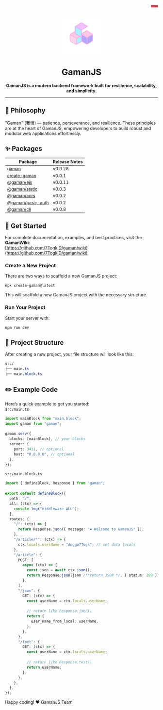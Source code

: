 <p align="right">
  <img src="https://github.com/7TogkID/gaman/blob/main/.github/images/indonesia.png?raw=true" width="23px">
</p>

<p align="center">
  <a href="https://github.com/7TogkID/gaman">
    <img src="https://github.com/7TogkID/gaman/blob/main/.github/images/gaman.png?raw=true" width="25%">
  </a>
</p>

<h1 align="center">GamanJS</h1>
<p align="center">
  <strong>GamanJS is a modern backend framework built for resilience, scalability, and simplicity.</strong>
</p>

---

## 🧠 Philosophy

"Gaman" (我慢) — patience, perseverance, and resilience. These principles are at the heart of GamanJS, empowering developers to build robust and modular web applications effortlessly.

## ✨ Packages

| Package                                        | Release Notes |
| ---------------------------------------------- | ------------- |
| [gaman](https://github.com/7TogkID/gaman)      | v0.0.28       |
| [create-gaman](packages/create-gaman)          | v0.0.1        |
| [@gaman/ejs](packages/gaman-ejs)               | v0.0.11       |
| [@gaman/static](packages/gaman-static)         | v0.0.3        |
| [@gaman/cors](packages/gaman-cors)             | v0.0.2        |
| [@gaman/basic-auth](packages/gaman-basic-auth) | v0.0.2        |
| [@gaman/cli](packages/gaman-cli)               | v0.0.8        |

## 🚀 Get Started

For complete documentation, examples, and best practices, visit the **GamanWiki**:  
[https://github.com/7TogkID/gaman/wiki](https://github.com/7TogkID/gaman/wiki)

### Create a New Project

There are two ways to scaffold a new GamanJS project:

```bash
npx create-gaman@latest
```

This will scaffold a new GamanJS project with the necessary structure.

### Run Your Project

Start your server with:

```bash
npm run dev
```

## 📂 Project Structure

After creating a new project, your file structure will look like this:

```css
src/
├── main.ts
├── main.block.ts
```

## ✏️ Example Code

Here’s a quick example to get you started: <br>
`src/main.ts`

```ts
import mainBlock from "main.block";
import gaman from "gaman";

gaman.serv({
  blocks: [mainBlock], // your blocks
  server: {
    port: 3431, // optional
    host: "0.0.0.0", // optional
  },
});
```

`src/main.block.ts`

```ts
import { defineBlock, Response } from "gaman";

export default defineBlock({
  path: "/",
  all: (ctx) => {
    console.log("middleware ALL");
  },
  routes: {
    "/": (ctx) => {
      return Response.json({ message: "❤️ Welcome to GamanJS" });
    },
    "/article/*": (ctx) => {
      ctx.locals.userName = "Angga7Togk"; // set data locals
    },
    "/article": {
      POST: [
        async (ctx) => {
          const json = await ctx.json();
          return Response.json(json /**return JSON */, { status: 200 });
        },
      ],
      "/json": {
        GET: (ctx) => {
          const userName = ctx.locals.userName;

          // return like Response.json()
          return {
            user_name_from_local: userName,
          };
        },
      },
      "/text": {
        GET: (ctx) => {
          const userName = ctx.locals.userName;

          // return like Response.text()
          return userName;
        },
      },
    },
  },
});
```

Happy coding! ❤️ GamanJS Team
